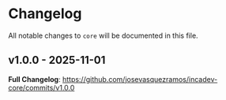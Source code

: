 # Changelog

All notable changes to `core` will be documented in this file.

## v1.0.0 - 2025-11-01

**Full Changelog**: https://github.com/josevasquezramos/incadev-core/commits/v1.0.0
